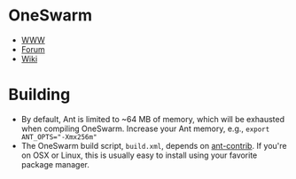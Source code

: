 
# OneSwarm

* [WWW](http://csemike.github.com/OneSwarm)
* [Forum](http://forum.oneswarm.org/)
* [Wiki](https://github.com/CSEMike/OneSwarm/wiki)

# Building

* By default, Ant is limited to ~64 MB of memory, which will be exhausted when compiling OneSwarm. Increase your Ant memory, e.g., `export ANT_OPTS="-Xmx256m"`
* The OneSwarm build script, `build.xml`, depends on [ant-contrib](http://ant-contrib.sourceforge.net/). If you're on OSX or Linux, this is usually easy to install using your favorite package manager.
